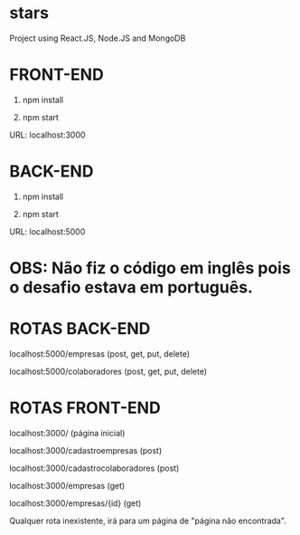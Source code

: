 # stars
Project using React.JS, Node.JS and MongoDB

# FRONT-END

1. npm install

2. npm start

URL: localhost:3000

# BACK-END

1. npm install

2. npm start

URL: localhost:5000

# OBS:  Não fiz o código em inglês pois o desafio estava em português.

# ROTAS BACK-END

localhost:5000/empresas (post, get, put, delete)

localhost:5000/colaboradores (post, get, put, delete)

# ROTAS FRONT-END

localhost:3000/ (página inicial)

localhost:3000/cadastroempresas (post)

localhost:3000/cadastrocolaboradores (post)

localhost:3000/empresas (get)

localhost:3000/empresas/{id} (get)

Qualquer rota inexistente, irá para um página de "página não encontrada".


